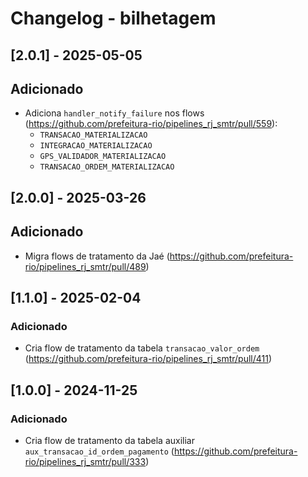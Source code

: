 # Changelog - bilhetagem

## [2.0.1] - 2025-05-05

## Adicionado

- Adiciona `handler_notify_failure` nos flows (https://github.com/prefeitura-rio/pipelines_rj_smtr/pull/559):
  - `TRANSACAO_MATERIALIZACAO`
  - `INTEGRACAO_MATERIALIZACAO`
  - `GPS_VALIDADOR_MATERIALIZACAO`
  - `TRANSACAO_ORDEM_MATERIALIZACAO`

## [2.0.0] - 2025-03-26

## Adicionado

- Migra flows de tratamento da Jaé (https://github.com/prefeitura-rio/pipelines_rj_smtr/pull/489)

## [1.1.0] - 2025-02-04

### Adicionado

- Cria flow de tratamento da tabela `transacao_valor_ordem` (https://github.com/prefeitura-rio/pipelines_rj_smtr/pull/411)

## [1.0.0] - 2024-11-25

### Adicionado

- Cria flow de tratamento da tabela auxiliar `aux_transacao_id_ordem_pagamento` (https://github.com/prefeitura-rio/pipelines_rj_smtr/pull/333)